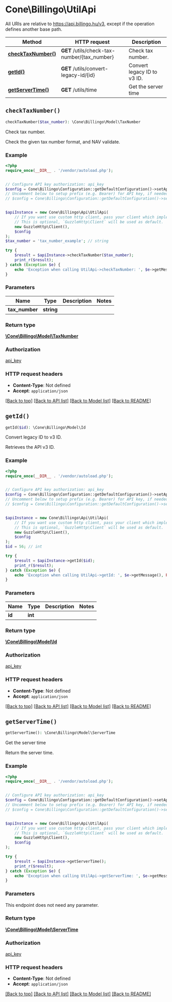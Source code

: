 # Cone\Billingo\UtilApi

All URIs are relative to https://api.billingo.hu/v3, except if the operation defines another base path.

| Method | HTTP request | Description |
| ------------- | ------------- | ------------- |
| [**checkTaxNumber()**](UtilApi.md#checkTaxNumber) | **GET** /utils/check-tax-number/{tax_number} | Check tax number. |
| [**getId()**](UtilApi.md#getId) | **GET** /utils/convert-legacy-id/{id} | Convert legacy ID to v3 ID. |
| [**getServerTime()**](UtilApi.md#getServerTime) | **GET** /utils/time | Get the server time |


## `checkTaxNumber()`

```php
checkTaxNumber($tax_number): \Cone\Billingo\Model\TaxNumber
```

Check tax number.

Check the given tax number format, and NAV validate.

### Example

```php
<?php
require_once(__DIR__ . '/vendor/autoload.php');


// Configure API key authorization: api_key
$config = Cone\Billingo\Configuration::getDefaultConfiguration()->setApiKey('X-API-KEY', 'YOUR_API_KEY');
// Uncomment below to setup prefix (e.g. Bearer) for API key, if needed
// $config = Cone\Billingo\Configuration::getDefaultConfiguration()->setApiKeyPrefix('X-API-KEY', 'Bearer');


$apiInstance = new Cone\Billingo\Api\UtilApi(
    // If you want use custom http client, pass your client which implements `GuzzleHttp\ClientInterface`.
    // This is optional, `GuzzleHttp\Client` will be used as default.
    new GuzzleHttp\Client(),
    $config
);
$tax_number = 'tax_number_example'; // string

try {
    $result = $apiInstance->checkTaxNumber($tax_number);
    print_r($result);
} catch (Exception $e) {
    echo 'Exception when calling UtilApi->checkTaxNumber: ', $e->getMessage(), PHP_EOL;
}
```

### Parameters

| Name | Type | Description  | Notes |
| ------------- | ------------- | ------------- | ------------- |
| **tax_number** | **string**|  | |

### Return type

[**\Cone\Billingo\Model\TaxNumber**](../Model/TaxNumber.md)

### Authorization

[api_key](../../README.md#api_key)

### HTTP request headers

- **Content-Type**: Not defined
- **Accept**: `application/json`

[[Back to top]](#) [[Back to API list]](../../README.md#endpoints)
[[Back to Model list]](../../README.md#models)
[[Back to README]](../../README.md)

## `getId()`

```php
getId($id): \Cone\Billingo\Model\Id
```

Convert legacy ID to v3 ID.

Retrieves the API v3 ID.

### Example

```php
<?php
require_once(__DIR__ . '/vendor/autoload.php');


// Configure API key authorization: api_key
$config = Cone\Billingo\Configuration::getDefaultConfiguration()->setApiKey('X-API-KEY', 'YOUR_API_KEY');
// Uncomment below to setup prefix (e.g. Bearer) for API key, if needed
// $config = Cone\Billingo\Configuration::getDefaultConfiguration()->setApiKeyPrefix('X-API-KEY', 'Bearer');


$apiInstance = new Cone\Billingo\Api\UtilApi(
    // If you want use custom http client, pass your client which implements `GuzzleHttp\ClientInterface`.
    // This is optional, `GuzzleHttp\Client` will be used as default.
    new GuzzleHttp\Client(),
    $config
);
$id = 56; // int

try {
    $result = $apiInstance->getId($id);
    print_r($result);
} catch (Exception $e) {
    echo 'Exception when calling UtilApi->getId: ', $e->getMessage(), PHP_EOL;
}
```

### Parameters

| Name | Type | Description  | Notes |
| ------------- | ------------- | ------------- | ------------- |
| **id** | **int**|  | |

### Return type

[**\Cone\Billingo\Model\Id**](../Model/Id.md)

### Authorization

[api_key](../../README.md#api_key)

### HTTP request headers

- **Content-Type**: Not defined
- **Accept**: `application/json`

[[Back to top]](#) [[Back to API list]](../../README.md#endpoints)
[[Back to Model list]](../../README.md#models)
[[Back to README]](../../README.md)

## `getServerTime()`

```php
getServerTime(): \Cone\Billingo\Model\ServerTime
```

Get the server time

Return the server time.

### Example

```php
<?php
require_once(__DIR__ . '/vendor/autoload.php');


// Configure API key authorization: api_key
$config = Cone\Billingo\Configuration::getDefaultConfiguration()->setApiKey('X-API-KEY', 'YOUR_API_KEY');
// Uncomment below to setup prefix (e.g. Bearer) for API key, if needed
// $config = Cone\Billingo\Configuration::getDefaultConfiguration()->setApiKeyPrefix('X-API-KEY', 'Bearer');


$apiInstance = new Cone\Billingo\Api\UtilApi(
    // If you want use custom http client, pass your client which implements `GuzzleHttp\ClientInterface`.
    // This is optional, `GuzzleHttp\Client` will be used as default.
    new GuzzleHttp\Client(),
    $config
);

try {
    $result = $apiInstance->getServerTime();
    print_r($result);
} catch (Exception $e) {
    echo 'Exception when calling UtilApi->getServerTime: ', $e->getMessage(), PHP_EOL;
}
```

### Parameters

This endpoint does not need any parameter.

### Return type

[**\Cone\Billingo\Model\ServerTime**](../Model/ServerTime.md)

### Authorization

[api_key](../../README.md#api_key)

### HTTP request headers

- **Content-Type**: Not defined
- **Accept**: `application/json`

[[Back to top]](#) [[Back to API list]](../../README.md#endpoints)
[[Back to Model list]](../../README.md#models)
[[Back to README]](../../README.md)
